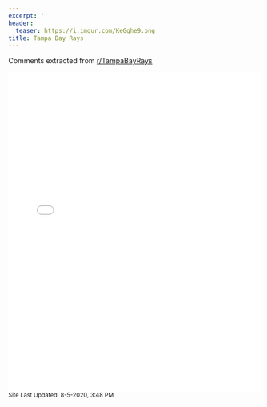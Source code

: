 ```yaml
---
excerpt: ''
header:
  teaser: https://i.imgur.com/KeGghe9.png
title: Tampa Bay Rays
---
```


Comments extracted from [r/TampaBayRays](https://reddit.com/r/TampaBayRays)
<iframe id="igraph" scrolling="no" style="border:none;" seamless="seamless" src="/plots/MLB/TBR.html" height="640" width="100%"></iframe>
<small>Site Last Updated: 8-5-2020, 3:48 PM</small>